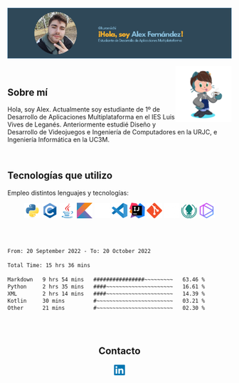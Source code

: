 ![Banner](banner-kuromiichi.png)

<img src="./octocat-kuromiichi.png" width=25% align=right />

<br>

## Sobre mí

Hola, soy Alex. Actualmente soy estudiante de 1º de Desarrollo de Aplicaciones Multiplataforma en el IES Luis Vives de Leganés. Anteriormente estudié Diseño y Desarrollo de Videojuegos e Ingeniería de Computadores en la URJC, e Ingeniería Informática en la UC3M.

<br>

## Tecnologías que utilizo

Empleo distintos lenguajes y tecnologías:

<div align="center">
    <img src="./icons/python-original.svg" width=7% />
    <img src="./icons/c-original.svg" width=7% />
    <img src="./icons/java-original.svg" width=7% />
    <img src="./icons/kotlin-original.svg" width=7% />
    <img src="./icons/markdown-original.png" width=7% />
    <img src="./icons/vscode-original.svg" width=7% />
    <img src="./icons/intellij-original.svg" width=7% />
    <img src="./icons/git-original.svg" width=7% />
    <img src="./icons/github-original.png" width=7% />
    <img src="./icons/gitkraken.svg" width=7% />
    <img src="./icons/tabnine.png" width=7% />
</div>

<br><br>

<!--START_SECTION:waka-->

```text
From: 20 September 2022 - To: 20 October 2022

Total Time: 15 hrs 36 mins

Markdown   9 hrs 54 mins   ################~~~~~~~~~   63.46 %
Python     2 hrs 35 mins   ####~~~~~~~~~~~~~~~~~~~~~   16.61 %
XML        2 hrs 14 mins   ####~~~~~~~~~~~~~~~~~~~~~   14.39 %
Kotlin     30 mins         #~~~~~~~~~~~~~~~~~~~~~~~~   03.21 %
Other      21 mins         #~~~~~~~~~~~~~~~~~~~~~~~~   02.30 %
```

<!--END_SECTION:waka-->

<br><br>

<div align="center">
    <h2>Contacto</h2>
    <a href="https://www.linkedin.com/in/alex-fern%C3%A1ndez-barranco-583881251/">
        <img src="./icons/linkedin-original.svg" width=5%>
    </a>
</div>